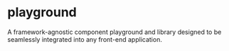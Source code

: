# playground
A framework-agnostic component playground and library designed to be seamlessly integrated into any front-end application.
